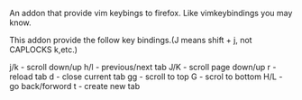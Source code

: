 An addon that provide vim keybings to firefox. Like vimkeybindings you may know.

This addon provide the follow key bindings.(J means shift + j, not CAPLOCKS k,etc.)

j/k - scroll down/up
h/l - previous/next tab
J/K - scroll page down/up
r - reload tab
d - close current tab
gg - scroll to top
G - scrol to bottom
H/L - go back/forword
t - create new tab
